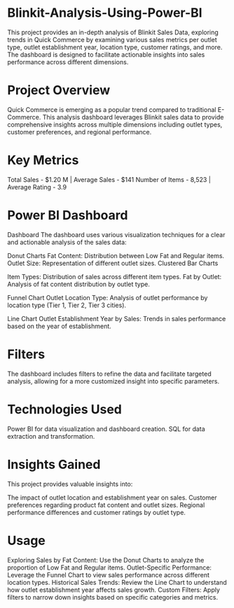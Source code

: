 # Blinkit-Analysis-Using-Power-BI

This project provides an in-depth analysis of Blinkit Sales Data, exploring trends in Quick Commerce by examining various sales metrics per outlet type, outlet establishment year, location type, customer ratings, and more. The dashboard is designed to facilitate actionable insights into sales performance across different dimensions.

# Project Overview
Quick Commerce is emerging as a popular trend compared to traditional E-Commerce. This analysis dashboard leverages Blinkit sales data to provide comprehensive insights across multiple dimensions including outlet types, customer preferences, and regional performance.

# Key Metrics
Total Sales - $1.20 M | Average Sales - $141
Number of Items - 8,523 | Average Rating - 3.9

# Power BI Dashboard
Dashboard The dashboard uses various visualization techniques for a clear and actionable analysis of the sales data:

Donut Charts
Fat Content: Distribution between Low Fat and Regular items.
Outlet Size: Representation of different outlet sizes.
Clustered Bar Charts

Item Types: Distribution of sales across different item types.
Fat by Outlet: Analysis of fat content distribution by outlet type.

Funnel Chart
Outlet Location Type: Analysis of outlet performance by location type (Tier 1, Tier 2, Tier 3 cities).

Line Chart
Outlet Establishment Year by Sales: Trends in sales performance based on the year of establishment.

# Filters
The dashboard includes filters to refine the data and facilitate targeted analysis, allowing for a more customized insight into specific parameters.

# Technologies Used
Power BI for data visualization and dashboard creation.
SQL for data extraction and transformation.

# Insights Gained
This project provides valuable insights into:

The impact of outlet location and establishment year on sales.
Customer preferences regarding product fat content and outlet sizes.
Regional performance differences and customer ratings by outlet type.

# Usage
Exploring Sales by Fat Content: Use the Donut Charts to analyze the proportion of Low Fat and Regular items.
Outlet-Specific Performance: Leverage the Funnel Chart to view sales performance across different location types.
Historical Sales Trends: Review the Line Chart to understand how outlet establishment year affects sales growth.
Custom Filters: Apply filters to narrow down insights based on specific categories and metrics.
